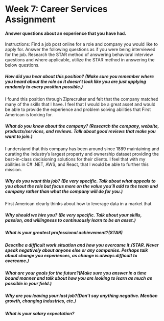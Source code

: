 # Week 7: Career Services Assignment

#### Answer questions about an experience that you have had.   

Instructions: Find a job post online for a role and company you would like to apply for. Answer the following questions as if you were being interviewed for the job. Research the STAR method of answering behavioral interview questions and where applicable, utilize the STAR method in answering the below questions.

##### How did you hear about this position? (Make sure you remember where you heard about the role so it doesn’t look like you are just applying randomly to every position possible.)

I found this position through Ziprecruiter and felt that the company matched many of the skills that I have. I feel that I would be a great asset and would be able to provide the experience and problem solving abilities that First American is looking for.

##### What do you know about the company? (Research the company, website, products/services, and reviews. Talk about good reviews that make you want to join.)
I understand that this company has been around since 1889 maintaining and curating the industry’s largest property and ownership dataset providing the best-in-class decisioning solutions for their clients. I feel that with my abilities in C# .NET, AWS, and React, that I would be able to further this mission. 

##### Why do you want this job? (Be very specific. Talk about what appeals to you about the role but focus more on the value you’ll add to the team and company rather than what the company will do for you.)
First American clearly thinks about how to leverage data in a market that 

##### Why should we hire you? (Be very specific. Talk about your skills, passion, and willingness to continuously learn to be an asset.)

##### What is your greatest professional achievement?(STAR)

##### Describe a difficult work situation and how you overcame it.(STAR. Never speak negatively about anyone else or any companies. Perhaps talk about change you experiences, as change is always difficult to overcome.)

##### What are your goals for the future?(Make sure you answer in a time bound manner and talk about how you are looking to learn as much as possible in your field.)


##### Why are you leaving your last job?(Don’t say anything negative. Mention growth, changing industries, etc.)

##### What is your salary expectation?



